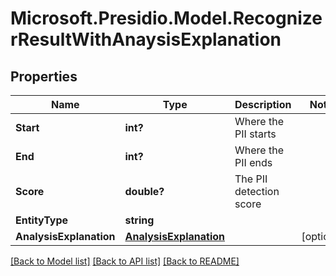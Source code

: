 # Microsoft.Presidio.Model.RecognizerResultWithAnaysisExplanation
## Properties

Name | Type | Description | Notes
------------ | ------------- | ------------- | -------------
**Start** | **int?** | Where the PII starts | 
**End** | **int?** | Where the PII ends | 
**Score** | **double?** | The PII detection score | 
**EntityType** | **string** |  | 
**AnalysisExplanation** | [**AnalysisExplanation**](AnalysisExplanation.md) |  | [optional] 

[[Back to Model list]](../README.md#documentation-for-models) [[Back to API list]](../README.md#documentation-for-api-endpoints) [[Back to README]](../README.md)

